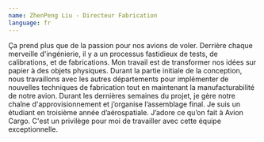 ```yaml
---
name: ZhenPeng Liu - Directeur Fabrication
language: fr
---
```

Ça prend plus que de la passion pour nos avions de voler. Derrière chaque merveille d'ingénierie, il y a un processus fastidieux de tests, de calibrations, et de fabrications. Mon travail est de transformer nos idées sur papier à des objets physiques. Durant la partie initiale de la conception, nous travaillons avec les autres départements pour implémenter de nouvelles techniques de fabrication tout en maintenant la manufacturabilité de notre avion. Durant les dernières semaines du projet, je gère notre chaîne d'approvisionnement et j’organise l’assemblage final. Je suis un étudiant en troisième année d’aérospatiale. J’adore ce qu’on fait à Avion Cargo. C'est un privilège pour moi de travailler avec cette équipe exceptionnelle.